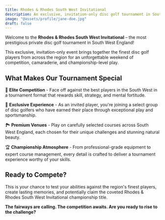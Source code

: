 ```yaml
---
title: Rhodes & Rhodes South West Invitational
description: An exclusive, invitation-only disc golf tournament in South West England
image: "@assets/profile/jane-doe.jpg"
draft: false
---
```


Welcome to the **Rhodes & Rhodes South West Invitational** – the most prestigious private disc golf tournament in South West England!

This exclusive, invitation-only event brings together the finest disc golf players from across the region for an unforgettable weekend of competition, camaraderie, and championship-level play.

## What Makes Our Tournament Special

🥇 **Elite Competition** - Face off against the best players in the South West in a tournament format that rewards skill, strategy, and mental fortitude.

🌟 **Exclusive Experience** - As an invited player, you're joining a select group of disc golfers who have earned their place through exceptional play and sportsmanship.

🏞️ **Premium Venues** - Play on carefully selected courses across South West England, each chosen for their unique challenges and stunning natural beauty.

🏆 **Championship Atmosphere** - From professional-grade equipment to expert course management, every detail is crafted to deliver a tournament experience worthy of your skills.

## Ready to Compete?

This is your chance to test your abilities against the region's finest players, create lasting memories, and potentially claim the coveted Rhodes & Rhodes South West Invitational championship title.

**The fairways are calling. The competition awaits. Are you ready to rise to the challenge?**
